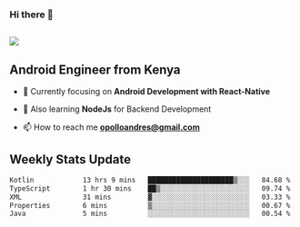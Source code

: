 ### Hi there 👋
<h2 align="left"><img src="https://readme-typing-svg.herokuapp.com?color=000000&lines=I'm+Andrew+Opollo😊;Welcome+to+my+Github😜"> </h2>

## Android Engineer from Kenya


- 🌱 Currently focusing on **Android Development with React-Native**

- 🔭 Also learning **NodeJs** for Backend Development

- 📫 How to reach me **opolloandres@gmail.com**


## Weekly Stats Update
<!--START_SECTION:waka-->

```txt
Kotlin            13 hrs 9 mins   █████████████████████▒░░░   84.68 %
TypeScript        1 hr 30 mins    ██▒░░░░░░░░░░░░░░░░░░░░░░   09.74 %
XML               31 mins         ▓░░░░░░░░░░░░░░░░░░░░░░░░   03.33 %
Properties        6 mins          ▒░░░░░░░░░░░░░░░░░░░░░░░░   00.67 %
Java              5 mins          ░░░░░░░░░░░░░░░░░░░░░░░░░   00.54 %
```

<!--END_SECTION:waka-->



